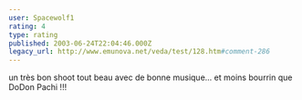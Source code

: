 ```yaml
---
user: Spacewolf1
rating: 4
type: rating
published: 2003-06-24T22:04:46.000Z
legacy_url: http://www.emunova.net/veda/test/128.htm#comment-286
---
```

un très bon shoot tout beau avec de bonne musique... et moins bourrin que DoDon Pachi !!!